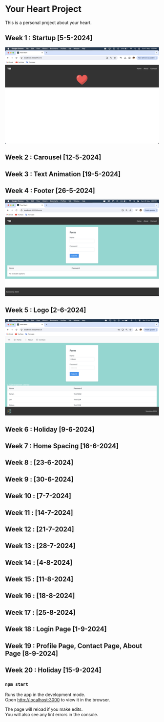 # Your Heart Project

This is a personal project about your heart. 

## Week 1 : Startup [5-5-2024]

![Week 1](./src/assets/Readme/Week1.png)

## Week 2 : Carousel [12-5-2024]

## Week 3 : Text Animation [19-5-2024]

## Week 4 : Footer [26-5-2024]

![Week 4](./src/assets/Readme/Week4.png)

## Week 5 : Logo [2-6-2024]

![Week 5](./src/assets/Readme/Week5.png)

## Week 6 : Holiday [9-6-2024]

## Week 7 : Home Spacing [16-6-2024]

## Week 8 : [23-6-2024]

## Week 9 : [30-6-2024]

## Week 10 : [7-7-2024]

## Week 11 : [14-7-2024]

## Week 12 : [21-7-2024]

## Week 13 : [28-7-2024]

## Week 14 : [4-8-2024]

## Week 15 : [11-8-2024]

## Week 16 : [18-8-2024]

## Week 17 : [25-8-2024]

## Week 18 : Login Page [1-9-2024]

## Week 19 : Profile Page, Contact Page, About Page [8-9-2024]

## Week 20 : Holiday [15-9-2024]


### `npm start`

Runs the app in the development mode.\
Open [http://localhost:3000](http://localhost:3000) to view it in the browser.

The page will reload if you make edits.\
You will also see any lint errors in the console.

